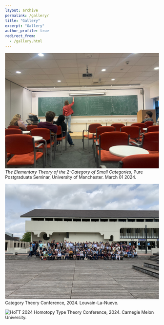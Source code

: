 ```yaml
---
layout: archive
permalink: /gallery/
title: "Gallery"
excerpt: "Gallery"
author_profile: true
redirect_from: 
  - /gallery.html
---
```


![PP-talk](PP-talk.jpg)
*The Elementary Theory of the 2-Category of Small Categories*, Pure Postgraduate Seminar, University of Manchester. March 01 2024.

![CT2024](CT23_Group_photo.jpg)
Category Theory Conference, 2024. Louvain-La-Nueve.

![HoTT 2024](HoTT_Group_photo.jpeg)
Homotopy Type Theory Conference, 2024. Carnegie Melon University.
